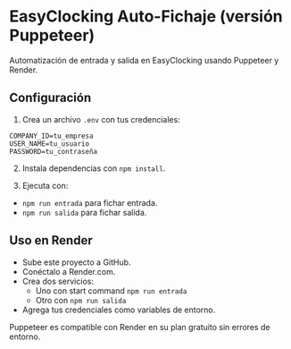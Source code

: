 
# EasyClocking Auto-Fichaje (versión Puppeteer)

Automatización de entrada y salida en EasyClocking usando Puppeteer y Render.

## Configuración

1. Crea un archivo `.env` con tus credenciales:

```
COMPANY_ID=tu_empresa
USER_NAME=tu_usuario
PASSWORD=tu_contraseña
```

2. Instala dependencias con `npm install`.

3. Ejecuta con:

- `npm run entrada` para fichar entrada.
- `npm run salida` para fichar salida.

## Uso en Render

- Sube este proyecto a GitHub.
- Conéctalo a Render.com.
- Crea dos servicios:
  - Uno con start command `npm run entrada`
  - Otro con `npm run salida`
- Agrega tus credenciales como variables de entorno.

Puppeteer es compatible con Render en su plan gratuito sin errores de entorno.
